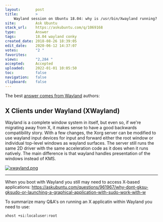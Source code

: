 ```yaml
---
layout:       post
title:        >
    Wayland session on Ubuntu 18.04: why is ∕usr∕bin∕Xwayland running?
site:         Ask Ubuntu
stack_url:    https://askubuntu.com/q/1069168
type:         Answer
tags:         18.04 wayland conky
created_date: 2018-08-26 18:39:05
edit_date:    2020-06-12 14:37:07
votes:        "2 "
favorites:    
views:        "2,284 "
accepted:     Accepted
uploaded:     2022-01-01 10:05:50
toc:          false
navigation:   false
clipboard:    false
---
```


The best [answer comes from Wayland][1] authors:

## X Clients under Wayland (XWayland)

Wayland is a complete window system in itself, but even so, if we're migrating away from X, it makes sense to have a good backwards compatibility story. With a few changes, the Xorg server can be modified to use wayland input devices for input and forward either the root window or individual top-level windows as wayland surfaces. The server still runs the same 2D driver with the same acceleration code as it does when it runs natively. The main difference is that wayland handles presentation of the windows instead of KMS. 

[![xwayland.png][2]][2]


----------

When you boot with Wayland you still may need to access X-based applications: https://askubuntu.com/questions/961967/why-dont-gksu-gksudo-or-launching-a-graphical-application-with-sudo-work-with-w

To summarize many Q&A's on running an X applicatin within Wayland you need to use:

``` 
xhost +si:localuser:root

```


  [1]: https://wayland.freedesktop.org/xserver.html
  [2]: https://i.stack.imgur.com/ynizp.png
